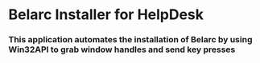 # Belarc Installer for HelpDesk
### This application automates the installation of Belarc by using Win32API to grab window handles and send key presses

